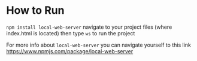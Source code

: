 # How to Run

`npm install local-web-server` navigate to your project files (where index.html is located) then type `ws` to run the project

For more info about `local-web-server` you can navigate yourself to this link https://www.npmjs.com/package/local-web-server
